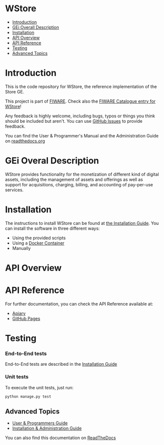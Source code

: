 # WStore

 * [Introduction](#introduction)
 * [GEi Overall Description](#gei-overall-description)
 * [Installation](#build-and-install)
 * [API Overview](#api-overview)
 * [API Reference](#api-reference)
 * [Testing](#testing)
 * [Advanced Topics](#advanced-topics)

# Introduction

This is the code repository for WStore, the reference implementation of the Store GE.

This project is part of [FIWARE](http://www.fiware.org). Check also the [FIWARE Catalogue entry for WStore](http://catalogue.fiware.org/enablers/store-wstore)!

Any feedback is highly welcome, including bugs, typos or things you think should be included but aren't. You can use [GitHub Issues](https://github.com/conwetlab/wstore/issues/new) to provide feedback.

You can find the User & Programmer's Manual and the Administration Guide on [readthedocs.org](https://wstore.readthedocs.org)

# GEi Overal Description

WStore provides functionality for the monetization of different kind of digital assets, including the management of assets and offerings as well as support for acquisitions, charging, billing, and accounting of pay-per-use services.


# Installation

The instructions to install WStore can be found at [the Installation Guide](http://wstore.readthedocs.org/en/latest/installation-guide.html). You can install the software in three different ways:

* Using the provided scripts
* Using a [Docker Container](https://hub.docker.com/r/fiware/wstore/)
* Manually

# API Overview
# API Reference

For further documentation, you can check the API Reference available at:

* [Apiary](http://docs.fiwarestore.apiary.io)
* [GitHub Pages](http://conwetlab.github.io/wstore)

# Testing
### End-to-End tests

End-to-End tests are described in the [Installation Guide](http://wstore.readthedocs.org/en/latest/installation-guide.html#end-to-end-testing)

### Unit tests

To execute the unit tests, just run:

```
python manage.py test
```

## Advanced Topics

* [User & Programmers Guide](doc/user-programmer-guide.rst)
* [Installation & Administration Guide](doc/installation-guide.rst)

You can also find this documentation on [ReadTheDocs](http://wstore.readthedocs.org)

